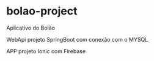 # bolao-project
Aplicativo do Bolão 


WebApi projeto SpringBoot com conexão com o MYSQL

APP projeto Ionic com Firebase
